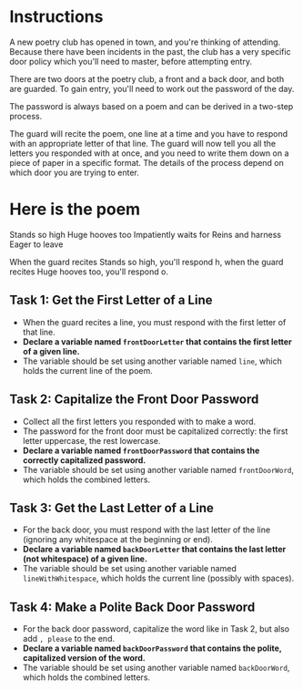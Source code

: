 # Instructions
A new poetry club has opened in town, and you're thinking of attending. Because there have been incidents in the past, the club has a very specific door policy which you'll need to master, before attempting entry.

There are two doors at the poetry club, a front and a back door, and both are guarded. To gain entry, you'll need to work out the password of the day.

The password is always based on a poem and can be derived in a two-step process.

The guard will recite the poem, one line at a time and you have to respond with an appropriate letter of that line.
The guard will now tell you all the letters you responded with at once, and you need to write them down on a piece of paper in a specific format.
The details of the process depend on which door you are trying to enter.
# Here is the poem
Stands so high
Huge hooves too
Impatiently waits for
Reins and harness
Eager to leave

When the guard recites Stands so high, you'll respond h, when the guard recites Huge hooves too, you'll respond o.

## Task 1: Get the First Letter of a Line

- When the guard recites a line, you must respond with the first letter of that line.
- **Declare a variable named `frontDoorLetter` that contains the first letter of a given line.**
- The variable should be set using another variable named `line`, which holds the current line of the poem.

## Task 2: Capitalize the Front Door Password

- Collect all the first letters you responded with to make a word.
- The password for the front door must be capitalized correctly: the first letter uppercase, the rest lowercase.
- **Declare a variable named `frontDoorPassword` that contains the correctly capitalized password.**
- The variable should be set using another variable named `frontDoorWord`, which holds the combined letters.

## Task 3: Get the Last Letter of a Line

- For the back door, you must respond with the last letter of the line (ignoring any whitespace at the beginning or end).
- **Declare a variable named `backDoorLetter` that contains the last letter (not whitespace) of a given line.**
- The variable should be set using another variable named `lineWithWhitespace`, which holds the current line (possibly with spaces).

## Task 4: Make a Polite Back Door Password

- For the back door password, capitalize the word like in Task 2, but also add `, please` to the end.
- **Declare a variable named `backDoorPassword` that contains the polite, capitalized version of the word.**
- The variable should be set using another variable named `backDoorWord`, which holds the combined letters.


```
